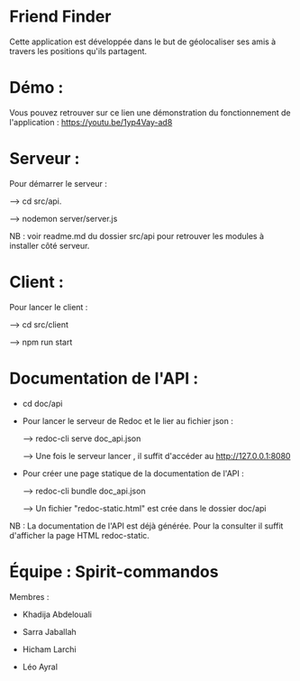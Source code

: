 # Friend Finder 

Cette application est développée dans le but de géolocaliser ses amis à travers les positions qu'ils partagent. 

# Démo : 

Vous pouvez retrouver sur ce lien une démonstration du fonctionnement de l'application : https://youtu.be/1yp4Vay-ad8

# Serveur : 

Pour démarrer le serveur : 

--> cd src/api.

--> nodemon server/server.js

NB : voir readme.md du dossier src/api pour retrouver les modules à installer côté serveur.

# Client :

Pour lancer le client : 

--> cd src/client

--> npm run start


 # Documentation de l'API : 
 
  - cd doc/api 
  - Pour lancer le serveur de Redoc et le lier au fichier json : 
  
  
      --> redoc-cli serve doc_api.json 
      
      
      --> Une fois le serveur lancer , il suffit d'accéder au http://127.0.0.1:8080
 
 - Pour créer une page statique de la documentation de l'API : 
 
 
      --> redoc-cli bundle doc_api.json
      
      
      --> Un fichier "redoc-static.html" est crée dans le dossier doc/api
      
  NB : La documentation de l'API est déjà générée. Pour la consulter il suffit d'afficher la page HTML redoc-static.

# Équipe : Spirit-commandos

Membres : 

- Khadija Abdelouali

- Sarra Jaballah

- Hicham Larchi 

- Léo Ayral
